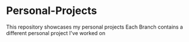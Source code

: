 # Personal-Projects
This repository showcases my personal projects 
Each Branch contains a different personal project I've worked on
